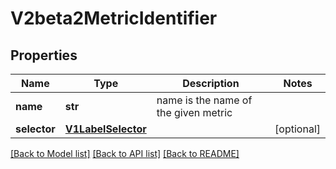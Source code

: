 # V2beta2MetricIdentifier

## Properties
Name | Type | Description | Notes
------------ | ------------- | ------------- | -------------
**name** | **str** | name is the name of the given metric | 
**selector** | [**V1LabelSelector**](V1LabelSelector.md) |  | [optional] 

[[Back to Model list]](../README.md#documentation-for-models) [[Back to API list]](../README.md#documentation-for-api-endpoints) [[Back to README]](../README.md)


